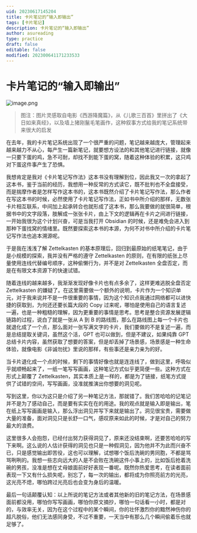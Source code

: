```yaml
---
uid: 20230617145204
title: 卡片笔记的“输入即输出”
tags: [卡片笔记]
description: 卡片笔记的“输入即输出”
author: asureading
type: practice
draft: false
editable: false
modified: 202300641171233533
---
```


# 卡片笔记的“输入即输出”

![image.png](https://cdn.pkmer.cn/images/202306172335143.png!pkmer)

>图注：图片灵感取自电影《西游降魔篇》，从《儿歌三百首》里拼出了《大日如来真经》，以及墙上猪刚鬣毛笔画作，这种叙事方式给我的笔记系统带来很大的启发

在去年，我的卡片笔记系统出现了一个很严重的问题，笔记越来越庞大，管理起来越来越力不从心，每产生一篇新笔记，就要想方设法的和其他笔记进行链接，就像一只要下蛋的鸡，急不可耐，却找不到能下蛋的窝，随着这种体验的积累，这只鸡对下蛋这件事产生了恐惧。

我想肯定是我对《卡片笔记写作法》这本书没有理解到位，因此我又一次的拿起了这本书，鉴于当前的经历，我想用一种反常的方式读它，既不批判也不全盘接受，而是揣摩作者是怎样写作这本书的，这本书既然介绍了卡片笔记写作法，那么作者在写这本书的时候，必然使用了卡片笔记写作法，正如书中所介绍的那样，无数张卡片相互联系，中间加上起承转合也就形成了这本书，那么我要做的就很简单，根据书中的文字段落，肢解成一张张卡片，由上下文的逻辑再在卡片之间进行链接，一开始我很为这个计划兴奋，可是当我打开 Obsidian 的时候，还是难免会进入到那种下蛋找窝的情绪里。既然要探索这本书的本源，为何不对书中所介绍的卡片笔记写作法也追本溯源呢。

于是我在浅浅了解 Zettelkasten 的基本原理后，回归到最原始的纸笔笔记，由于是小规模的探索，我并没有严格的遵守 Zettelkasten 的原则，在有限的纸张上尽量使用连线代替编号顺序，这种偷懒行为，并不是对 Zettelkasten 全盘否定，而是在有限文本资源下的快速试错。

随着连线的越来越多，我渐渐发现好像卡片也有点多余了，这样更难逃脱全盘否定 Zettelkasten 的嫌疑了。在这里需要做一个额外的说明，卡片作为一个知识单元，对于我来说并不是一件很重要的事情，因为这个知识点我通过网络都可以进快捷的获取到，为何还还要长篇大段的 Copy 过来呢，哪怕是使用自己的语言复述一遍，也是一种粗糙的理解，因为更重要的事情是思考。思考是整合资源发展逻辑链路的过程，说白了就是一张从 A 到 B 的路线图，那么在路线图上每一个卡片也就退化成了一个点，那么面对一张写满文字的卡片，我们要做的不是复述一遍，而是总结提取关键词，虽然这个活，GPT 也可以做到，但是不建议，如果纯靠 GPT 总结卡片内容，虽然获取了想要的答案，但是却丢掉了场景感，场景感是一种生命体验，就像电影《非诚勿扰》里说的那样，有些事还是亲力亲为的好。

当卡片退化成一个点的时候，剩下的事情好像也就是连连线了，做到这里，呼吸似乎就顺畅起来了，一纸一笔写写画画，这种笔记方式似乎更简便一些。这种方式在形式上颠覆了 Zettelkasten，其实本质上是一样的，都是为了链接，纸笔方式提供了试错的空间，写写画画，没准就推演出你想要的洞见呢。

写到这里，你以为这只是介绍了另一种笔记方法，那就错了。我们苦哈哈的记笔记并不是为了感动自己，而是要有实实在在的用途。我的观点就是输入即是输出，笔在纸上写写画画是输入，那么浮出洞见并写下来就是输出了。洞见很宝贵，需要做大量的准备，面对洞见只是长舒一口气，感叹原来如此的时候，才是对自己的努力最大的浪费。

这里很多人会抱怨，已经付出努力获得洞见了，原来还没结束啊，还要苦哈哈的写下来啊。这么说的人估计获得的洞见也只是一种假洞见，因为他并不为此而兴奋不已，只是感觉输出即苦役，这也可以理解，试想哪个饭后洗碗的男同胞，不都是骂骂咧咧的。我想一些志向远大的人是不会败在洗碗这件小事上的，比如饭后抢着洗碗的男孩，没准是想在丈母娘面前好好表现一番呢。既然你热爱思考，在读者面前表现一下又有什么损失呢，别忘了，每一次的输出，都将成为你照亮前方的光亮，这光亮不熄，哪怕跨过光亮后也会变为身后的温暖。

最后一句话颠覆认知：以上所说的笔记方法或者其他新的旧的笔记方法，在场景感面前都没用，哪怕你写写画画，哪怕你原文摘抄，哪怕一句话看一小时，都是对的，与效率无关，因为在这个过程中的某个瞬间，你的壮怀激烈你的黯然神伤你的超凡脱俗，他们无法感同身受，不过不重要，一天当中有那么几个瞬间偷着乐也就足够了。
